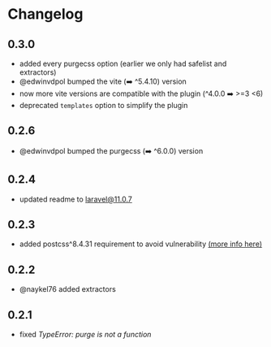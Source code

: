 # Changelog

## 0.3.0

-   added every purgecss option (earlier we only had safelist and extractors)
-   @edwinvdpol bumped the vite (➡️ ^5.4.10) version
-   now more vite versions are compatible with the plugin (^4.0.0 ➡️ >=3 <6)
-   deprecated `templates` option to simplify the plugin

## 0.2.6

-   @edwinvdpol bumped the purgecss (➡️ ^6.0.0) version

## 0.2.4

-   updated readme to laravel@11.0.7

## 0.2.3

-   added postcss^8.4.31 requirement to avoid vulnerability [(more info here)](https://github.com/erbelion/vite-plugin-laravel-purgecss/issues/7)

## 0.2.2

-   @naykel76 added extractors

## 0.2.1

-   fixed _TypeError: purge is not a function_
